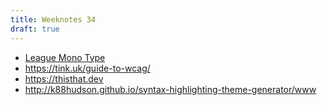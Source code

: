 ```yaml
---
title: Weeknotes 34
draft: true
---
```

- [League Mono Type](https://www.theleagueofmoveabletype.com/league-mono?mc_cid=aab2f75269&mc_eid=4b9eda4303)
- https://tink.uk/guide-to-wcag/
- https://thisthat.dev 
- http://k88hudson.github.io/syntax-highlighting-theme-generator/www